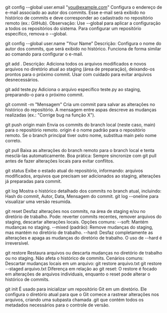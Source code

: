 git config --global user.email "you@example.com"
Configura o endereço de e-mail associado ao autor dos commits. Esse e-mail será exibido no histórico de commits e deve corresponder ao cadastrado no repositório remoto (ex.: GitHub).
Observação: Use --global para aplicar a configuração a todos os repositórios do sistema. Para configurar um repositório específico, remova o --global.


git config --global user.name "Your Name"
Descrição: Configura o nome do autor dos commits, que será exibido no histórico. Funciona de forma similar ao comando para configurar o e-mail.


git add .
Descrição: Adiciona todos os arquivos modificados e novos arquivos no diretório atual ao staging (área de preparação), deixando-os prontos para o próximo commit.
Usar com cuidado para evitar arquivos desnecessários.


git add teste.py
Adiciona o arquivo específico teste.py ao staging, preparando-o para o próximo commit.


git commit -m "Mensagem"
Cria um commit para salvar as alterações no histórico do repositório. A mensagem entre aspas descreve as mudanças realizadas (ex.: "Corrige bug na função X").


git push origin main
Envia os commits do branch local (neste caso, main) para o repositório remoto.
origin é o nome padrão para o repositório remoto. Se o branch principal tiver outro nome, substitua main pelo nome correto.


git pull
Baixa as alterações do branch remoto para o branch local e tenta mesclá-las automaticamente.
Boa prática: Sempre sincronize com git pull antes de fazer alterações locais para evitar conflitos.


git status
Exibe o estado atual do repositório, informando: arquivos modificados, arquivos que precisam ser adicionados ao staging, alterações já preparadas para commit.


git log
Mostra o histórico detalhado dos commits no branch atual, incluindo:
Hash do commit, Autor, Data, Mensagem do commit.
git log --oneline para visualizar uma versão resumida.


git reset
Desfaz alterações nos commits, na área de staging e/ou no diretório de trabalho. Pode:
reverter commits recentes, remover arquivos do staging, descartar alterações locais.
Opções comuns:
--soft: Mantém mudanças no staging.
--mixed (padrão): Remove mudanças do staging, mas mantém no diretório de trabalho.
--hard: Desfaz completamente as alterações e apaga as mudanças do diretório de trabalho.
O uso de --hard é irreversível.


git restore
Restaura arquivos ou descarta mudanças no diretório de trabalho ou no staging. Não afeta o histórico de commits.
Cenários comuns:
Descartar mudanças locais em um arquivo:
git restore arquivo.txt
git restore --staged arquivo.txt
Diferença em relação ao git reset: O restore é focado em alterações de arquivos individuais, enquanto o reset pode alterar o histórico de commits.

git init
É usado para inicializar um repositório Git em um diretório. Ele configura o diretório atual para que o Git comece a rastrear alterações nos arquivos, criando uma subpasta chamada .git que contém todos os metadados necessários para o controle de versão.

